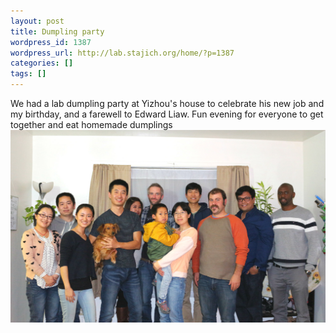```yaml
---
layout: post
title: Dumpling party
wordpress_id: 1387
wordpress_url: http://lab.stajich.org/home/?p=1387
categories: []
tags: []
---
```

We had a lab dumpling party at Yizhou's house to celebrate his new job and my birthday, and a farewell to Edward Liaw. Fun evening for everyone to get together and eat homemade dumplings![![lab_pic2](images/wp_upload/2015/05/lab_pic2-1024x625.jpg)](images/wp_upload/2015/05/lab_pic2.jpg)
